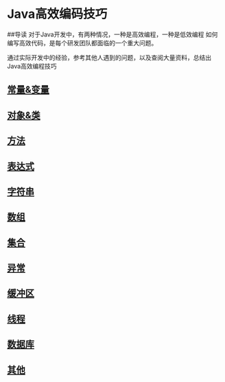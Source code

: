 # Java高效编码技巧
##导读
对于Java开发中，有两种情况，一种是高效编程，一种是低效编程
如何编写高效代码，是每个研发团队都面临的一个重大问题。

通过实际开发中的经验，参考其他人遇到的问题，以及查阅大量资料，总结出Java高效编程技巧
## [常量&变量](/guide/Constant.md)
## [对象&类](/guide/Object.md)
## [方法](/guide/Method.md)
## [表达式](/guide/Expression.md)
## [字符串](/guide/String.md)
## [数组](/guide/Array.md)
## [集合](/guide/Collection.md)
## [异常](/guide/Exception.md)
## [缓冲区](/guide/Buffer.md)
## [线程](/guide/Thread.md)
## [数据库](/guide/Database.md)
## [其他](/guide/Other.md)